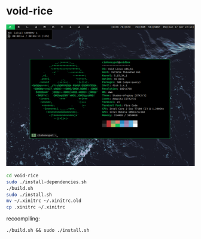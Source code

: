 # void-rice
![screenshot](https://github.com/patebateman/void-rice/blob/master/screenshot.png?raw=true)
```sh
cd void-rice
sudo ./install-dependencies.sh
./build.sh
sudo ./install.sh
mv ~/.xinitrc ~/.xinitrc.old
cp .xinitrc ~/.xinitrc
```
recoompiling:
```
./build.sh && sudo ./install.sh
```
